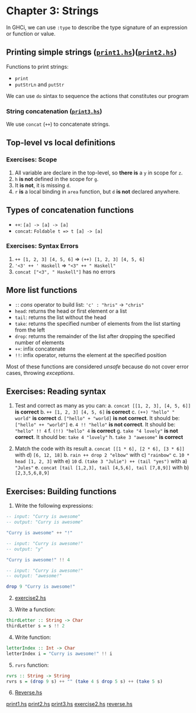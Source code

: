 # Chapter 3: Strings

In GHCi, we can use `:type` to describe the type signature of an expression or function or value.

## Printing simple strings ([`print1.hs`](print1.hs))([`print2.hs`](print2.hs))

Functions to print strings:
- `print`
- `putStrLn` and `putStr`

We can use `do` sintax to sequence the actions that constitutes our program

### String concatenation ([`print3.hs`](print3.hs))

We use `concat` (`++`) to concatenate strings.

## Top-level vs local definitions

### Exercises: Scope

1. All variable are declare in the top-level, so **there is** a `y` in scope for `z`.
2. `h` **is not** defined in the scope for `g`.
3. It **is not**, it is missing `d`.
4. `r` **is** a local binding in `area` function, but `d` **is not** declared anywhere.

## Types of concatenation functions

- `++`: `[a] -> [a] -> [a]`
- `concat`: `Foldable t => t [a] -> [a]`

### Exercises: Syntax Errors

1. `++ [1, 2, 3] [4, 5, 6]` => `(++) [1, 2, 3] [4, 5, 6]`
2. `'<3' ++ ' Haskell` => `"<3" ++ " Haskell"`
3. `concat ["<3", " Haskell"]` has no errors

## More list functions

- `:`: *cons* operator to build list: `'c' : "hris"` -> `"chris"`
- `head`: returns the head or first element or a list
- `tail`: returns the list without the head
- `take`: returns the specified number of elements from the list starting from the left
- `drop`: returns the remainder of the list after dropping the specified number of elements
- `++`: infix concatenate
- `!!`: infix operator, returns the element at the specified position

Most of these functions are considered *unsafe* because do not cover error cases, throwing *exceptions*.

## Exercises: Reading syntax

1. Test and correct as many as you can:
   a. `concat [[1, 2, 3], [4, 5, 6]]` **is correct**
   b. `++ [1, 2, 3] [4, 5, 6]` **is correct**
   c. `(++) "hello" " world"` **is correct**
   d. `["hello" + "world]` **is not correct**. It should be: `["hello" ++ "world"]`
   e. `4 !! "hello"` **is not correct**. It should be: `"hello" !! 4`
   f. `(!!) "hello" 4` **is correct**
   g. `take "4 lovely"` **is not correct**. It should be: `take 4 "lovely"`
   h. `take 3 "awesome"` **is correct**

2. Match the code with its result
  a. `concat [[1 * 6], [2 * 6], [3 * 6]]` with d) `[6, 12, 18]`
  b. `rain ++ drop 2 "elbow"` with c) `"rainbow"`
  c. `10 * head [1, 2, 3]` with e) `10`
  d. `(take 3 "Julie") ++ (tail "yes")` with a) `"Jules"`
  e. `concat [tail [1,2,3], tail [4,5,6], tail [7,8,9]]` with b) `[2,3,5,6,8,9]`

## Exercises: Building functions

1. Write the following expressions:

``` haskell
-- input: "Curry is awesome"
-- output: "Curry is awesome"

"Curry is awesome" ++ "!"
```

``` haskell
-- input: "Curry is awesome!"
-- output: "y"

"Curry is awesome!" !! 4
```

``` haskell
-- input: "Curry is awesome!"
-- output: "awesome!"

drop 9 "Curry is awesome!"
```

2. [exercise2.hs](exercise2.hs)

3. Write a function:

``` haskell
thirdLetter :: String -> Char
thirdLetter s = s !! 2
```

4. Write function:

``` haskell
letterIndex :: Int -> Char
letterIndex i = "Curry is awesome!" !! i
```

5. `rvrs` function:

``` haskell
rvrs :: String -> String
rvrs s = (drop 9 s) ++ "" (take 4 $ drop 5 s) ++ (take 5 s)
```

6. [Reverse.hs](reverse.hs)

[print1.hs](/print1.hs)
[print2.hs](/print2.hs)
[print3.hs](/print3.hs)
[exercise2.hs](/exercise2.hs)
[reverse.hs](/Reverse.hs)
